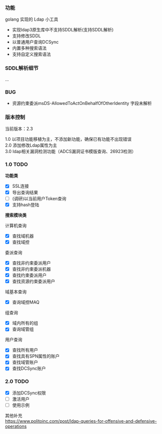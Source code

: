 ### 功能

golang 实现的 Ldap 小工具

- 实现ldap3原生库中不支持SDDL解析(支持SDDL解析)
- 支持修改SDDL
- 以普通用户查询DCSync
- 内置多种搜索语法
- 支持自定义搜索语法

### SDDL解析细节

...

### BUG

- 资源约束委派msDS-AllowedToActOnBehalfOfOtherIdentity 字段未解析

### 版本控制
当前版本：2.3

1.0 以项目功能移植为主，不添加新功能，确保已有功能不出现错误  
2.0 添加修改Ldap属性为主  
3.0 ldap相关漏洞检测功能（ADCS漏洞证书模版查询、26923检测）

### 1.0 TODO

**功能类**  
- [x] SSL连接  
- [x] 导出查询结果  
- [ ] (调研)以当前用户Token查询
- [x] 支持hash登陆

**搜索模块类**  

计算机查询
- [x] 查找域机器  
- [x] 查找域控  

委派查询
- [x] 查找非约束委派用户    
- [x] 查找非约束委派机器  
- [x] 查找约束委派用户  
- [x] 查找资源约束委派用户  

域基本查询
- [x] 查询域控MAQ  

组查询
- [x] 域内所有的组  
- [x] 查询域管组  

用户查询
- [x] 查找所有用户  
- [x] 查找具有SPN属性的账户  
- [x] 查找域管账户  
- [x] 查找DCSync账户

### 2.0 TODO

- [x] 添加DCSync权限
- [ ] 激活用户
- [ ] 使用示例

其他补充  
https://www.politoinc.com/post/ldap-queries-for-offensive-and-defensive-operations
